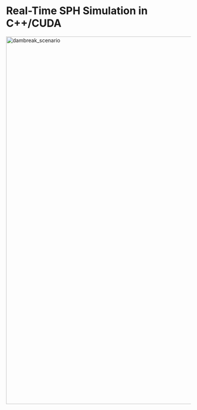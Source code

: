 # Real-Time SPH Simulation in C++/CUDA

<img src="recordings/dambreak.gif" alt="dambreak_scenario" width="1000"/>
